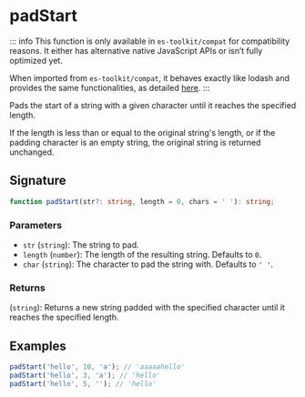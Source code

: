 # padStart

::: info
This function is only available in `es-toolkit/compat` for compatibility reasons. It either has alternative native JavaScript APIs or isn’t fully optimized yet.

When imported from `es-toolkit/compat`, it behaves exactly like lodash and provides the same functionalities, as detailed [here](../../../compatibility.md).
:::

Pads the start of a string with a given character until it reaches the specified length.

If the length is less than or equal to the original string's length, or if the padding character is an empty string,
the original string is returned unchanged.

## Signature

```typescript
function padStart(str?: string, length = 0, chars = ' '): string;
```

### Parameters

- `str` (`string`): The string to pad.
- `length` (`number`): The length of the resulting string. Defaults to `0`.
- `char` (`string`): The character to pad the string with. Defaults to `' '`.

### Returns

(`string`): Returns a new string padded with the specified character until it reaches the specified length.

## Examples

```javascript
padStart('hello', 10, 'a'); // 'aaaaahello'
padStart('hello', 3, 'a'); // 'hello'
padStart('hello', 5, ''); // 'hello'
```
